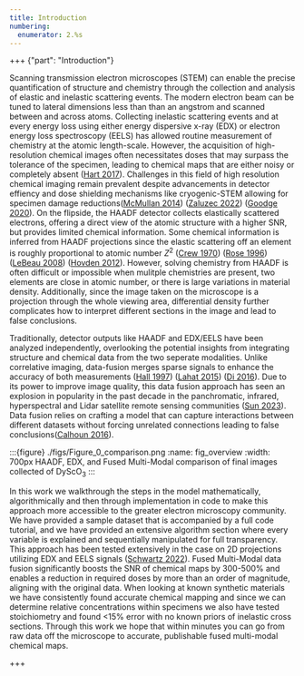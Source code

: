 ```yaml
---
title: Introduction
numbering:
  enumerator: 2.%s
---
```


+++ {"part": "Introduction"} 

Scanning transmission electron microscopes (STEM) can enable the precise quantification of structure and chemistry through the collection and analysis of elastic and inelastic scattering events. The modern electron beam can be tuned to lateral dimensions less than than an angstrom and scanned between and across atoms. Collecting inelastic scattering events and at every energy loss using either energy dispersive x-ray (EDX) or electron energy loss spectroscopy (EELS) has allowed routine measurement of chemistry at the atomic length-scale. However, the acquisition of high-resolution chemical images often necessitates doses that may surpass the tolerance of the specimen, leading to chemical maps that are either noisy or completely absent ([Hart 2017](https://doi.org/10.1038/s41598-017-07709-4)).  Challenges in this field of high resolution chemical imaging remain prevalent despite advancements in detector effiency and dose shielding mechanisms like cryogenic-STEM allowing for specimen damage reductions([McMullan 2014](https://doi.org/10.1016/j.ultramic.2014.08.002)) ([Zaluzec 2022](https://doi.org/10.1017/s143192762101360x)) ([Goodge 2020](https://doi.org/10.48550/arXiv.2007.09747)). On the flipside, the HAADF detector collects elastically scattered electrons, offering a direct view of the atomic structure with a higher SNR, but provides limited chemical information. Some chemical information is inferred from HAADF projections since the elastic scattering off an element is roughly proportional to atomic number $Z^2$ ([Crew 1970](https://www.science.org/doi/10.1126/science.168.3937.1338)) ([Rose 1996](https://doi.org/10.1016/0304-3991(96)00020-4)) ([LeBeau 2008](https://doi.org/10.1103/PhysRevLett.100.206101)) ([Hovden 2012](https://doi.org/10.1016/j.ultramic.2012.04.014)). However, solving chemistry from HAADF is often difficult or impossible when mulitple chemistries are present, two elements are close in atomic number, or there is large variations in material density. Additionally, since the image taken on the microscope is a projection through the whole viewing area, differential density further complicates how to interpret different sections in the image and lead to false conclusions.

Traditionally, detector outputs like HAADF and EDX/EELS have been analyzed independently, overlooking the potential insights from integrating structure and chemical data from the two seperate modalities. Unlike correlative imaging, data-fusion merges sparse signals to enhance the accuracy of both measurements ([Hall 1997](https://doi.org/10.1109/5.554205)) ([Lahat 2015](https://doi.org/10.1109/JPROC.2015.2460697)) ([Di 2016](https://doi.org/10.1137/15M1021404)). Due to its power to improve image quality, this data fusion approach has seen an explosion in popularity in the past decade in the panchromatic, infrared, hyperspectral and Lidar satellite remote sensing communities ([Sun 2023](https://doi.org/10.1007/s11432-022-3588-0)).  Data fusion relies on crafting a model that can capture interactions between different datasets without forcing unrelated connections leading to false conclusions([Calhoun 2016](https://doi.org/10.1016/j.bpsc.2015.12.005)).

:::{figure} ./figs/Figure_0_comparison.png
:name: fig_overview
:width: 700px
HAADF, EDX, and Fused Multi-Modal comparison of final images collected of DyScO$_3$
:::

In this work we walkthrough the steps in the model mathematically, algorithmically and then through implementation in code to make this approach more accessible to the greater electron microscopy community.  We have provided a sample dataset that is accompanied by a full code tutorial, and we have provided an extensive algorithm section where every variable is explained and sequentially manipulated for full transparency. This approach has been tested extensively in the case on 2D projections utilizing EDX and EELS signals ([Schwartz 2022](https://doi.org/10.1038/s41524-021-00692-5)). Fused Multi-Modal data fusion significantly boosts the SNR of chemical maps by 300-500% and enables a reduction in required doses by more than an order of magnitude, aligning with the original data. When looking at known synthetic materials we have consistently found accurate chemical mapping and since we can determine relative concentrations within specimens we also have tested stoichiometry and found <15% error with no known priors of inelastic cross sections. Through this work we hope that within minutes you can go from raw data off the microscope to accurate, publishable fused multi-modal chemical maps.

+++